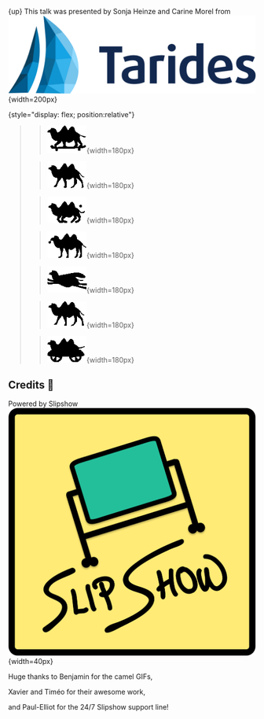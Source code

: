 
{up}
This talk was presented by Sonja Heinze and Carine Morel from
![](images/logo-TARIDES.png){width=200px}


{style="display: flex; position:relative"}
> > ![](images/camel_skatting.gif){width=180px}
>
> > ![](images/camel_humping.gif){width=180px}
>
> > ![](images/camel_balling.gif){width=180px}
>
> > ![](images/camel_yoyoing.gif){width=180px}
>
> > ![](images/camel_super.gif){width=180px}
>
> > ![](images/camel_walking.gif){width=180px}
>
> > ![](images/camel_rolling.gif){width=180px}


## Credits 🐫
Powered by Slipshow ![](images/logo-slipshow.svg){width=40px} 

Huge thanks to Benjamin for the camel GIFs,

Xavier and Timéo for their awesome work,

and Paul-Elliot for the 24/7 Slipshow support line!
